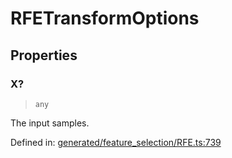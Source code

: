 # RFETransformOptions

## Properties

### X?

> `any`

The input samples.

Defined in:  [generated/feature\_selection/RFE.ts:739](https://github.com/transitive-bullshit/scikit-learn-ts/blob/b59c1ff/packages/sklearn/src/generated/feature_selection/RFE.ts#L739)
